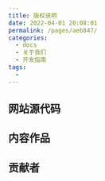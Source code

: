 ```yaml
---
title: 版权说明
date: 2022-04-01 20:08:01
permalink: /pages/aeb847/
categories:
  - docs
  - 关于我们
  - 开发指南
tags:
  - 
---
```


## 网站源代码


## 内容作品


## 贡献者

